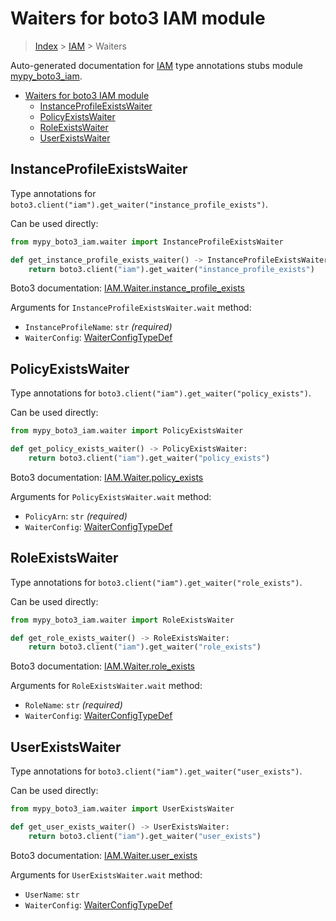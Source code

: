 # Waiters for boto3 IAM module

> [Index](..) > [IAM](.) > Waiters

Auto-generated documentation for
[IAM](https://boto3.amazonaws.com/v1/documentation/api/latest/reference/services/iam.html#IAM)
type annotations stubs module
[mypy_boto3_iam](https://pypi.org/project/mypy-boto3-iam/).

- [Waiters for boto3 IAM module](#waiters-for-boto3-iam-module)
  - [InstanceProfileExistsWaiter](#instanceprofileexistswaiter)
  - [PolicyExistsWaiter](#policyexistswaiter)
  - [RoleExistsWaiter](#roleexistswaiter)
  - [UserExistsWaiter](#userexistswaiter)

## InstanceProfileExistsWaiter

Type annotations for
`boto3.client("iam").get_waiter("instance_profile_exists")`.

Can be used directly:

```python
from mypy_boto3_iam.waiter import InstanceProfileExistsWaiter

def get_instance_profile_exists_waiter() -> InstanceProfileExistsWaiter:
    return boto3.client("iam").get_waiter("instance_profile_exists")
```

Boto3 documentation:
[IAM.Waiter.instance_profile_exists](https://boto3.amazonaws.com/v1/documentation/api/latest/reference/services/iam.html#IAM.Waiter.InstanceProfileExists)

Arguments for `InstanceProfileExistsWaiter.wait` method:

- `InstanceProfileName`: `str` *(required)*
- `WaiterConfig`: [WaiterConfigTypeDef](./type_defs.md#waiterconfigtypedef)

## PolicyExistsWaiter

Type annotations for `boto3.client("iam").get_waiter("policy_exists")`.

Can be used directly:

```python
from mypy_boto3_iam.waiter import PolicyExistsWaiter

def get_policy_exists_waiter() -> PolicyExistsWaiter:
    return boto3.client("iam").get_waiter("policy_exists")
```

Boto3 documentation:
[IAM.Waiter.policy_exists](https://boto3.amazonaws.com/v1/documentation/api/latest/reference/services/iam.html#IAM.Waiter.PolicyExists)

Arguments for `PolicyExistsWaiter.wait` method:

- `PolicyArn`: `str` *(required)*
- `WaiterConfig`: [WaiterConfigTypeDef](./type_defs.md#waiterconfigtypedef)

## RoleExistsWaiter

Type annotations for `boto3.client("iam").get_waiter("role_exists")`.

Can be used directly:

```python
from mypy_boto3_iam.waiter import RoleExistsWaiter

def get_role_exists_waiter() -> RoleExistsWaiter:
    return boto3.client("iam").get_waiter("role_exists")
```

Boto3 documentation:
[IAM.Waiter.role_exists](https://boto3.amazonaws.com/v1/documentation/api/latest/reference/services/iam.html#IAM.Waiter.RoleExists)

Arguments for `RoleExistsWaiter.wait` method:

- `RoleName`: `str` *(required)*
- `WaiterConfig`: [WaiterConfigTypeDef](./type_defs.md#waiterconfigtypedef)

## UserExistsWaiter

Type annotations for `boto3.client("iam").get_waiter("user_exists")`.

Can be used directly:

```python
from mypy_boto3_iam.waiter import UserExistsWaiter

def get_user_exists_waiter() -> UserExistsWaiter:
    return boto3.client("iam").get_waiter("user_exists")
```

Boto3 documentation:
[IAM.Waiter.user_exists](https://boto3.amazonaws.com/v1/documentation/api/latest/reference/services/iam.html#IAM.Waiter.UserExists)

Arguments for `UserExistsWaiter.wait` method:

- `UserName`: `str`
- `WaiterConfig`: [WaiterConfigTypeDef](./type_defs.md#waiterconfigtypedef)
